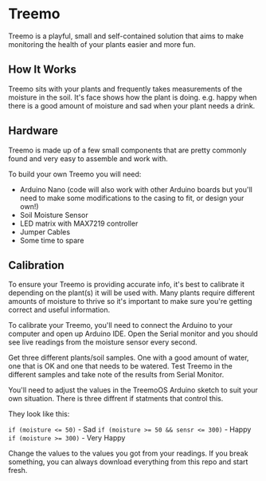 # Treemo

Treemo is a playful, small and self-contained solution that aims to make monitoring the health of your plants easier and more fun.

## How It Works

Treemo sits with your plants and frequently takes measurements of the moisture in the soil. It's face shows how the plant is doing. e.g. happy when there is a good amount of moisture and sad when your plant needs a drink.


## Hardware

Treemo is made up of a few small components that are pretty commonly found and very easy to assemble and work with.

To build your own Treemo you will need:

* Arduino Nano (code will also work with other Arduino boards but you'll need to make some modifications to the casing to fit, or design your own!)
* Soil Moisture Sensor
* LED matrix with MAX7219 controller
* Jumper Cables
* Some time to spare


## Calibration

To ensure your Treemo is providing accurate info, it's best to calibrate it depending on the plant(s) it will be used with. Many plants require different amounts of moisture to thrive so it's important to make sure you're getting correct and useful information.

To calibrate your Treemo, you'll need to connect the Arduino to your computer and open up Arduino IDE. Open the Serial monitor and you should see live readings from the moisture sensor every second.

Get three different plants/soil samples. One with a good amount of water, one that is OK and one that needs to be watered. Test Treemo in the different samples and take note of the results from Serial Monitor.

You'll need to adjust the values in the TreemoOS Arduino sketch to suit your own situation. There is three diffrent if statments that control this. 

They look like this:

`if (moisture <= 50)` - Sad
`if (moisture >= 50 && sensr <= 300)` - Happy
`if (moisture >= 300)` - Very Happy

Change the values to the values you got from your readings. If you break something, you can always download everything from this repo and start fresh.